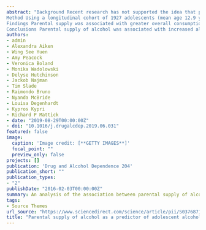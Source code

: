 ```yaml
---
abstract: "Background Recent research has not supported the idea that parental supply of alcohol to adolescents prevents later alcohol-related harm. Yet the specific role of parental supply in shaping patterns of drinking over time remains unclear. This study investigated the role of parental supply of alcohol in patterns of drinking across adolescence, and assessed whether that role remained consistent over time.
Method Using a longitudinal cohort of 1927 adolescents (mean age 12.9 years), recruited in 2010 and 2011 from schools across Australia and followed up annually until 2016, we assessed three outcomes using mixed-effect negative binomial regression: frequency of consumption, typical quantity consumed, and overall alcohol consumption in the year (frequency * quantity). Child, parental, familial, and peer confounders of adolescent alcohol consumption were measured and adjusted for in the analyses.
Findings Parental supply was associated with greater overall consumption in earlier adolescence: Grade 7–8 (incidence rate ratio [IRR]: 3.61; 95% CI: 2.55, 5.12; no supply IRR: 1.00), Grade 8–9 (IRR: 4.84; 95% CI: 3.66, 6.39; no supply IRR: 1.44) and Grade 9–10 (IRR: 8.33; 95% CI: 6.28, 11.05; no supply IRR: 4.75). Alcohol consumption continued to increase in later adolescence regardless of whether parental supply occurred.
Conclusions Parental supply of alcohol was associated with increased alcohol consumption by their children during early adolescence. While parental supply appears to have less impact on drinking in later adolescence, there was no evidence to suggest it is protective. Parents should be advised to avoid supplying children with alcohol, particularly in early adolescence."
authors:
- admin
- Alexandra Aiken
- Wing See Yuen
- Amy Peacock
- Veronica Boland
- Monika Wadolowski
- Delyse Hutchinson
- Jackob Najman
- Tim Slade
- Raimondo Bruno
- Nyanda McBride
- Louisa Degenhardt
- Kypros Kypri
- Richard P Mattick
- date: "2019-08-29T00:00:00Z"
- doi: "10.1016/j.drugalcdep.2019.06.031"
featured: false
image:
  caption: 'Image credit: [**GETTY IMAGES**]'
  focal_point: ""
  preview_only: false
projects: []
publication: 'Drug and Alcohol Dependence 204'
publication_short: ""
publication_types:
- "2"
publishDate: "2016-02-03T00:00:00Z"
summary: An analysis of the association between parental supply of alcohol and drinking pattersn across adolescence.
tags:
- Source Themes
url_source: "https://www.sciencedirect.com/science/article/pii/S0376871619302881"
title: "Parental supply of alcohol as a predictor of adolescent alcohol consumption patterns: A prospective cohort"
---
```

